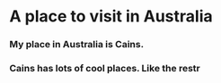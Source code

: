 # A place to visit in Australia

### My place in Australia is Cains.

### Cains has lots of cool places. Like the restr
